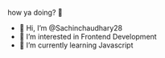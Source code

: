 how ya doing? 🙌

- 👋 Hi, I’m @Sachinchaudhary28
- 👀 I’m interested in Frontend Development 
- 🌱 I’m currently learning Javascript 
